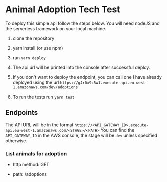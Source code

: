 # Animal Adoption Tech Test

To deploy this simple api follow the steps below. You will need nodeJS and the serverless framework on your local machine.

1. clone the repository

2. yarn install (or use npm)

3. run `yarn deploy`

4. The api url will be printed into the console after successful deploy.

5. If you don't want to deploy the endpoint, you can call one I have already deployed using the url `https://g4r0x9c5w1.execute-api.eu-west-1.amazonaws.com/dev/adoptions`

6. To run the tests run `yarn test`


## Endpoints

The API URL will be in the format `https://<API_GATEWAY_ID>.execute-api.eu-west-1.amazonaws.com/<STAGE>/<PATH>`
You can find the `API_GATEWAY_ID` in the AWS console, the stage will be `dev` unless specified otherwise.

### List animals for adoption

* http method: GET

* path: /adoptions


